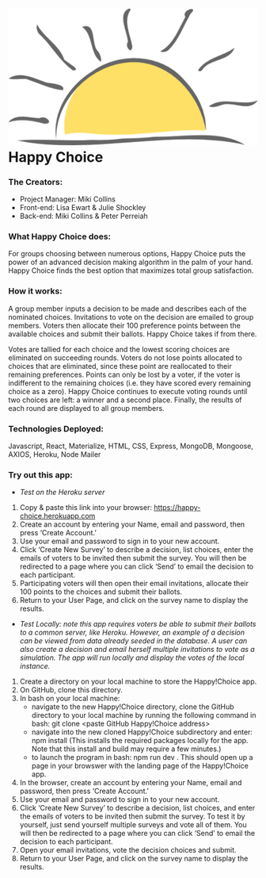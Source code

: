 # ![Happy Choice Logo](/client/public/sunhalf1.png)  Happy Choice   #
### **The Creators:**  
* Project Manager: Miki Collins
* Front-end: Lisa Ewart & Julie Shockley
* Back-end: Miki Collins & Peter Perreiah
### **What Happy Choice does:**
For groups choosing between numerous options, Happy Choice puts the power of an advanced decision making algorithm in the palm of your hand.  Happy Choice finds the best option that maximizes total group satisfaction.   
### **How it works:**
A group member inputs a decision to be made and describes each of the nominated choices.  Invitations to vote on the decision are emailed to group members.  Voters then allocate their 100 preference points between the available choices and submit their ballots.   Happy Choice takes if from there. 

Votes are tallied for each choice and the lowest scoring choices are eliminated on succeeding rounds.   Voters do not lose points allocated to choices that are eliminated, since these point are reallocated to their remaining preferences.  Points can only be lost by a voter, if the voter is indifferent to the remaining choices (i.e. they have scored every remaining choice as a zero).   Happy Choice continues to execute voting rounds until two choices are left: a winner and a second place.  Finally, the results of each round are displayed to all group members.
### **Technologies Deployed:**
Javascript, React, Materialize, HTML, CSS, Express, MongoDB, Mongoose, AXIOS, Heroku, Node Mailer
### **Try out this app:**

* *Test on the Heroku server*
1) Copy & paste this link into your browser:  https://happy-choice.herokuapp.com
2) Create an account by entering your Name, email and password, then press ‘Create Account.’
3) Use your email and password to sign in to your new account.
4) Click ‘Create New Survey’ to describe a decision, list choices, enter the emails of voters to be invited then submit the survey.  You will then be redirected to a page where you can click ‘Send’ to email the decision to each participant.
5) Participating voters will then open their email invitations, allocate their 100 points to the choices and submit their ballots.
6) Return to your User Page, and click on the survey name to display the results.


* *Test Locally: note this app requires voters be able to submit their ballots to a common server, like Heroku.  However, an example of a decision can be viewed from data already seeded in the database.  A user can also create a decision and email herself multiple invitations to vote as a simulation.  The app will run locally and display the votes of the local instance.*
1) Create a directory on your local machine to store the Happy!Choice app.
2) On GitHub, clone this directory.
3) In bash on your local machine:
   * navigate to the new Happy!Choice directory, clone the GitHub directory to your local machine by running the following command in bash:  git clone <paste GitHub Happy!Choice address>
   * navigate into the new cloned Happy!Choice subdirectory and enter: npm install    (This installs the required packages locally for the app.  Note that this install and build may require a few minutes.)
   * to launch the program in bash:  npm run dev .     This should open up a page in your browswer with the landing page of the Happy!Choice app.   
4) In the browser, create an account by entering your Name, email and password, then press ‘Create Account.’
5) Use your email and password to sign in to your new account.
6) Click ‘Create New Survey’ to describe a decision, list choices, and enter the emails of voters to be invited then submit the survey.  To test it by yourself, just send yourself multiple surveys and vote all of them.  You will then be redirected to a page where you can click ‘Send’ to email the decision to each participant.
7) Open your email invitations, vote the decision choices and submit.
8) Return to your User Page, and click on the survey name to display the results.

